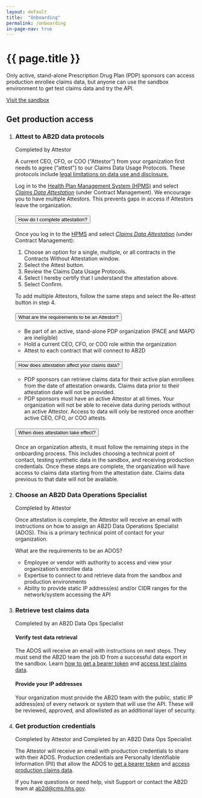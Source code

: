 ```yaml
---
layout: default
title:  "Onboarding"
permalink: /onboarding
in-page-nav: true
---
```


# {{ page.title }}

Only active, stand-alone Prescription Drug Plan (PDP) sponsors can access production enrollee claims data, but anyone can use the sandbox environment to get test claims data and try the API.

<a href="{{ '/how-to-access-test-claims-data' | relative_url }}" class="usa-button margin-bottom-3">Visit the sandbox</a>

## Get production access

<ol class="usa-process-list">
  <li class="usa-process-list__item">
    <h3 class="usa-process-list__heading margin-bottom-2">Attest to AB2D data protocols</h3>
      <span class="usa-tag bg-accent-cool-dark">Completed by Attestor</span>
      <p>
          A current CEO, CFO, or COO  (“Attestor”) from your organization first needs to agree (“attest") to our Claims Data Usage Protocols. These protocols include <a href="https://www.federalregister.gov/documents/2019/04/16/2019-06822/medicare-and-medicaid-programs-policy-and-technical-changes-to-the-medicare-advantage-medicare#page-15745">legal limitations on data use and disclosure.</a>
      </p>
      <p> 
          Log in to the <a href="https://hpms.cms.gov/app/ng/cda/attestations">Health Plan Management System (HPMS)</a> and select <a href="https://hpms.cms.gov/app/ng/cda/attestations"><em>Claims Data Attestation</em></a> (under Contract Management). We encourage you to have multiple Attestors. This prevents gaps in access if Attestors leave the organization.
      </p>
      <div class="padding-top-4 usa-accordion usa-accordion--multiselectable" data-allow-multiple>
        <h4 class="usa-accordion__heading">
          <button type="button" class="usa-accordion__button" aria-expanded="true" aria-controls="m-a1">
            How do I complete attestation?
          </button>
        </h4>
        <div id="m-a1" class="usa-accordion__content usa-prose">
          <p>
            Once you log in to the <a href="https://hpms.cms.gov/app/ng/cda/attestations">HPMS</a> and select <a href="https://hpms.cms.gov/app/ng/cda/attestations"><em>Claims Data Attestation</em></a> (under Contract Management):
          </p>
          <ol>
            <li>Choose an option for a single, multiple, or all contracts in the Contracts Without Attestation window.</li>
            <li>Select the Attest button.</li>
            <li>Review the Claims Data Usage Protocols.</li>
            <li>Select I hereby certify that I understand the attestation above.</li>
            <li>Select Confirm.</li>
          </ol>
          <p>
            To add multiple Attestors, follow the same steps and select the Re-attest button in step 4.
          </p>
        </div>
        <h4 class="usa-accordion__heading">
          <button type="button" class="usa-accordion__button" aria-expanded="false" aria-controls="m-a2">
            What are the requirements to be an Attestor?
          </button>
        </h4>
        <div id="m-a2" class="usa-accordion__content usa-prose">
          <ul>
            <li>Be part of an active, stand-alone PDP organization (PACE and MAPD are ineligible)</li>
            <li>Hold a current CEO, CFO, or COO role within the organization</li>
            <li>Attest to each contract that will connect to AB2D</li>
          </ul>
        </div>
        <h4 class="usa-accordion__heading">
          <button type="button" class="usa-accordion__button" aria-expanded="false" aria-controls="m-a3">
            How does attestation affect your claims data?
          </button>
        </h4>
        <div id="m-a3" class="usa-accordion__content usa-prose">
          <ul>
            <li>
              PDP sponsors can retrieve claims data for their active plan enrollees from the date of attestation onwards. Claims data prior to their attestation date will not be provided.
            </li>
            <li>
              PDP sponsors must have an active Attestor at all times. Your organization will not be able to receive data during periods without an active Attestor. Access to data will only be restored once another active CEO, CFO, or COO attests. 
            </li>
          </ul>
        </div>
        <h4 class="usa-accordion__heading">
          <button type="button" class="usa-accordion__button" aria-expanded="false" aria-controls="m-a4">
            When does attestation take effect?
          </button>
        </h4>
        <div id="m-a4" class="usa-accordion__content usa-prose">
          <p>
            Once an organization attests, it must follow the remaining steps in the onboarding process. This includes choosing a technical point of contact, testing synthetic data in the sandbox, and receiving production credentials. Once these steps are complete, the organization will have access to claims data starting from the attestation date. Claims data previous to that date will not be available. 
          </p>
        </div>
      </div>
  </li>
  <li class="usa-process-list__item">
    <h3 class="usa-process-list__heading margin-bottom-2">Choose an AB2D Data Operations Specialist</h3>
    <span class="usa-tag bg-accent-cool-dark">Completed by Attestor</span>
    <p>
      Once attestation is complete, the Attestor will receive an email with instructions on how to assign an AB2D Data Operations Specialist (ADOS). This is a primary technical point of contact for your organization.
    </p>
    <p>What are the requirements to be an ADOS?</p>
    <ul>
      <li>Employee or vendor with authority to access and view your organization’s enrollee data</li>
      <li>Expertise to connect to and retrieve data from the sandbox and production environments</li>
      <li>Ability to provide static IP address(es) and/or CIDR ranges for the network/system accessing the API</li>
    </ul>
  </li>
  <li class="usa-process-list__item">
    <h3 class="usa-process-list__heading margin-bottom-2">Retrieve test claims data</h3>
    <span class="usa-tag">Completed by an AB2D Data Ops Specialist</span>
    <h4>Verify test data retrieval</h4>
      <p>
        The ADOS will receive an email with instructions on next steps. They must send the AB2D team the job ID from a successful data export in the sandbox. Learn <a href="{{ '/how-to-get-a-bearer-token' | relative_url }}">how to get a bearer token</a> and <a href="{{ '/how-to-access-test-claims-data' | relative_url }}">access test claims data</a>.
      </p>
    <h4>Provide your IP addresses</h4>
      <p>
        Your organization must provide the AB2D team with the public, static IP address(es) of every network or system that will use the API. These will be reviewed, approved, and allowlisted as an additional layer of security.  
      </p>
  </li>
  <li class="usa-process-list__item">
    <h3 class="usa-process-list__heading margin-bottom-2">Get production credentials</h3>
    <span class="usa-tag bg-accent-cool-dark">Completed by Attestor</span>
    <span>and</span>
    <span class="usa-tag">Completed by an AB2D Data Ops Specialist</span>
    <p>
      The Attestor will receive an email with production credentials to share with their ADOS.  Production credentials are Personally Identifiable Information (PII) that allow the ADOS to <a href="{{ '/how-to-get-a-bearer-token' | relative_url }}">get a bearer token</a> and <a href="{{ '/how-to-access-production-claims-data' | relative_url }}">access production claims data</a>.
    </p>
    <p>
      If you have questions or need help, visit Support or contact the AB2D team at <a href="mailto:ab2d@cms.hhs.gov">ab2d@cms.hhs.gov</a>.
    </p>
  </li>
</ol>